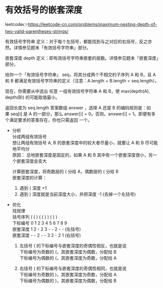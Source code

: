 # 有效括号的嵌套深度  
leetcode👉https://leetcode-cn.com/problems/maximum-nesting-depth-of-two-valid-parentheses-strings/  

有效括号字符串 定义：对于每个左括号，都能找到与之对应的右括号，反之亦然。详情参见题末「有效括号字符串」部分。

嵌套深度 depth 定义：即有效括号字符串嵌套的层数。详情参见题末「嵌套深度」部分。

给你一个「有效括号字符串」 seq，将其分成两个不相交的子序列 A 和 B，且 A 和 B 都满足有效括号字符串的定义（注意：A.length + B.length = seq.length）。

现在，你需要从中选出 任意 一组有效括号字符串 A 和 B，使 max(depth(A), depth(B)) 的可能取值最小。

返回长度为 seq.length 答案数组 answer ，选择 A 还是 B 的编码规则是：如果 seq[i] 是 A 的一部分，那么 answer[i] = 0。否则，answer[i] = 1。即便有多个满足要求的答案存在，你也只需返回 一个。

- 分析  
  分成两组有效括号  
  想让两组有效括号 A, B 的嵌套深度中的较大者尽量小，就要让 A 和 B 尽可能地平均分  
  原因：
    总地嵌套深度是固定的，如果 A 和 B 其中有一个嵌套深度很小，另一个嵌套深度会变大  

  计算嵌套深度，将奇数层的 ( 分给 A，偶数层的 ( 分给 B  
  嵌套深度的计算：  
  1. 遇到 ( 深度 +1  
  2. 遇到 ) 深度就是当前深度大小，并把深度 -1 (去掉一个左括号)  

- 优化  
  找规律  
  括号序列   ( ( ) ( ( ) ) ( ) )  
  下标编号   0 1 2 3 4 5 6 7 8 9  
  嵌套深度   1 2 - 2 3 - - 2 - -  (左括号)  
  嵌套深度   - - 2 - - 3 2 - 2 1  (右括号)  

  1. 左括号 ( 的下标编号与嵌套深度的奇偶性相反，也就是说  
    下标编号为奇数的 (，其嵌套深度为偶数，分配给 B  
    下标编号为偶数的 (，其嵌套深度为奇数，分配给 A  

  2. 右括号 ) 的下标编号与嵌套深度的奇偶性相同，也就是说  
    下标编号为奇数的 )，其嵌套深度为奇数，分配给 A  
    下标编号为偶数的 )，其嵌套深度为偶数，分配给 B  
